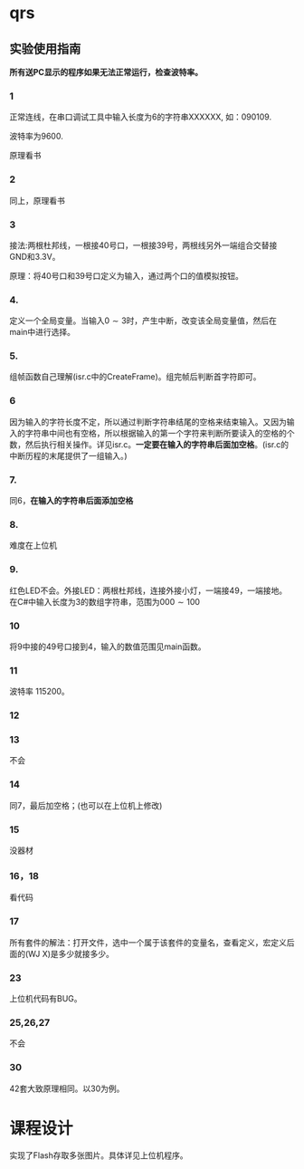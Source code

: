# qrs

## 实验使用指南

**所有送PC显示的程序如果无法正常运行，检查波特率。**

### 1

正常连线，在串口调试工具中输入长度为6的字符串XXXXXX, 如：090109.

波特率为9600.

原理看书

### 2

同上，原理看书

### 3

接法:两根杜邦线，一根接40号口，一根接39号，两根线另外一端组合交替接GND和3.3V。

原理：将40号口和39号口定义为输入，通过两个口的值模拟按钮。

### 4.

定义一个全局变量。当输入$0\sim 3$时，产生中断，改变该全局变量值，然后在main中进行选择。

### 5.

组帧函数自己理解(isr.c中的CreateFrame)。组完帧后判断首字符即可。

### 6

因为输入的字符长度不定，所以通过判断字符串结尾的空格来结束输入。又因为输入的字符串中间也有空格，所以根据输入的第一个字符来判断所要读入的空格的个数，然后执行相关操作。详见isr.c。**一定要在输入的字符串后面加空格**。(isr.c的中断历程的末尾提供了一组输入。)



### 7.

同6，**在输入的字符串后面添加空格**



### 8.

难度在上位机



### 9.

红色LED不会。外接LED：两根杜邦线，连接外接小灯，一端接49，一端接地。在C#中输入长度为3的数组字符串，范围为$000\sim 100$

### 10

将9中接的49号口接到4，输入的数值范围见main函数。



### 11

波特率 115200。

### 12



### 13

不会

### 14

同7，最后加空格；(也可以在上位机上修改)

### 15

没器材

### 16，18

看代码

### 17

所有套件的解法：打开文件，选中一个属于该套件的变量名，查看定义，宏定义后面的(WJ X)是多少就接多少。



### 23

上位机代码有BUG。



### 25,26,27

不会



### 30

42套大致原理相同。以30为例。

# 课程设计
实现了Flash存取多张图片。具体详见上位机程序。
